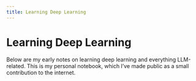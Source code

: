 ```yaml
---
title: Learning Deep Learning
---
```


# Learning Deep Learning

Below are my early notes on learning deep learning and everything LLM-related. This is my personal notebook, which I’ve made public as a small contribution to the internet.
